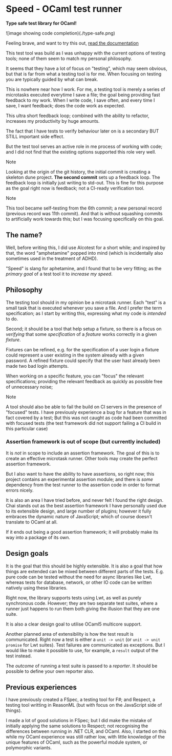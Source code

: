 # Speed - OCaml test runner

**Type safe test library for OCaml!**

![image showing code completion)(./type-safe.png)

Feeling brave, and want to try this out, [read the
documentation](./DOCUMENTATION.MD)

This test tool was build as I was unhappy with the current options of testing
tools; none of them seem to match my personal philosophy.

It seems that they have a lot of focus on "testing", which may seem obvious, but
that is far from what a testing tool is for me. When focusing on testing you
are typically guided by what can break.

This is nowhere near how I work. For me, a testing tool is merely a series of
microtasks executed everytime I save a file; the goal being providing fast
feedback to my work. When I write code, I save often, and every time I save, I
want feedback; does the code work as expected.

This ultra short feedback loop; combined with the ability to refactor, increases
my productivity by huge amounts.

The fact that I have tests to verify behaviour later on is a secondary BUT STILL
important side effect.

But the test tool serves an active role in me process of working with code; and
I did not find that the existing options supported this role very well.

> [!NOTE]
> Looking at the origin of the git history, the initial commit is creating a
> skeleton dune project. **The second commit** sets up a feedback loop. The
> feedback loop is initially just writing to std-out. This is fine for this
> purpose as the goal right now is feedback; not a CI-ready verification tool.

> [!NOTE]
> This tool became self-testing from the 6th commit; a new personal
> record (previous record was 11th commit). And that is without squashing
> commits to artificially work towards this; but I was focusing specifically on
> this goal.

## The name?

Well, before writing this, I did use Alcotest for a short while; and inspired by
that, the word "amphetamine" popped into mind (which is incidentally also
sometimes used in the treatment of ADHD).

"Speed" is slang for aphetamine, and I found that to be very fitting; as the
_primary goal_ of a test tool it to _increase my speed_.

## Philosophy

The testing tool should in my opinion be a microtask runner. Each "test" is a
small task that is executed whenever you save a file. And I prefer the term
specification; as I start by writing this, expressing what my code is _intended_
to do.

Second; it should be a tool that help setup a fixture, so there is a focus on
_verifying_ that some _specification_ of a _feature_ works correctly in a
given _fixture_.

Fixtures can be refined, e.g. for the specification of a user login a fixture
could represent a user existing in the system already with a given password. A
refined fixture could specify that the user hast already been made two bad login
attempts.

When working on a specific feature, you can "focus" the relevant specifications;
providing the relevant feedback as quickly as possible free of unnecessary
noise;

> [!NOTE]
> A tool should also be able to fail the build on CI servers in the presence of
> "focused" tests. I have previously experience a bug for a feature that was in
> fact covered by a test; But this was not caught as code had been committed
> with focused tests (the test framework did not support failing a CI build in
> this particular case)

### Assertion framework is out of scope (but currently included)

It is _not_ in scope to include an assertion framework. The goal of this is to
create an effective microtask runner. Other tools may create the perfect
assertion framework.

But I also want to have the ability to have assertions, so right now; this
project contains an experimental assertion module; and there is _some_
dependency from the test runner to the assertion code in order to format errors
nicely.

It is also an area I have tried before, and never felt I found the right design.
Chai stands out as the best assertion framework I have personally used due to
its extensible design, and large number of plugins; however it fully embraces
the dynamic nature of JavaScript; which of course doesn't translate to OCaml at
all.

If it ends out being a good assertion framework; it will probably make its
way into a package of its own.

## Design goals

It is the goal that this should be highly extensible. It is also a goal that how
things are extended can be mixed between different parts of the tests. E.g. pure
code can be tested without the need for async libraries like Lwt, whereas
tests for database, network, or other IO code can be written natively using
these libraries.

Right now, the library supports tests using Lwt, as well as purely synchronous
code. However; they are two separate test suites, where a runner just happens
to run them both giving the illusion that they are one suite.

It is also a clear design goal to utilise OCaml5 multicore support.

Another planned area of extensibility is how the test result is communicated.
Right now a test is either a `unit -> unit` (or `unit -> unit promise` for Lwt
suites). Test failures are communicated as exceptions. But I would like to make
it possible to use, for example, a `result` output of the test instead.

The _outcome_ of running a test suite is passed to a _reporter_. It should be
possible to define your own reporter also.

## Previous experiences

I have previously created a FSpec, a testing tool for F#; and Respect, a
testing tool writting in ReasonML (but with focus on the JavaScript side of
things).

I made a lot of good solutions in FSpec; but I did make the mistake of initially
applying the same solutions to Respect; not recognising the differences between
running in .NET CLR, and OCaml. Also, I started on this while my OCaml
experience was still rather low, with little knowledge of the unique features of
OCaml, such as the powerful module system, or polymorphic variants.
